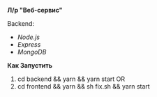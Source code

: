 __Л/р "Веб-сервис"__

Backend:
* _Node.js_
* _Express_
* _MongoDB_

__Как Запустить__

1. cd backend && yarn && yarn start
OR
2. cd frontend && yarn && sh fix.sh && yarn start
